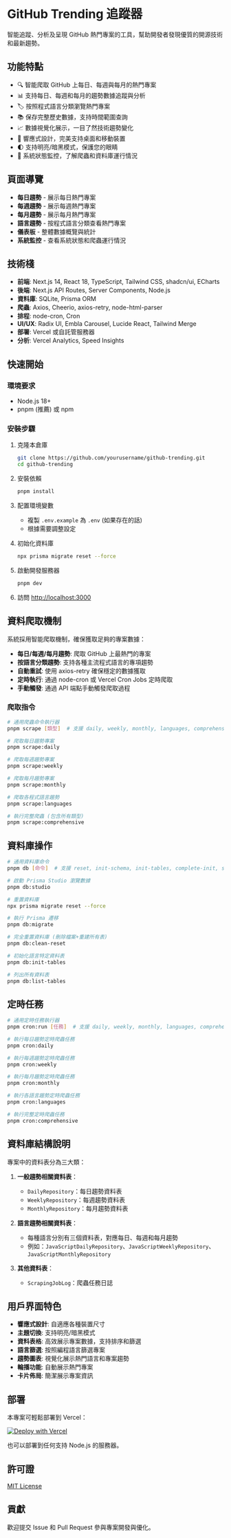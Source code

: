 # GitHub Trending 追蹤器

智能追蹤、分析及呈現 GitHub 熱門專案的工具，幫助開發者發現優質的開源技術和最新趨勢。

## 功能特點

- 🔍 智能爬取 GitHub 上每日、每週與每月的熱門專案
- 📊 支持每日、每週和每月的趨勢數據追蹤與分析
- 🏷️ 按照程式語言分類瀏覽熱門專案
- 📚 保存完整歷史數據，支持時間範圍查詢
- 📈 數據視覺化展示，一目了然技術趨勢變化
- 📱 響應式設計，完美支持桌面和移動裝置
- 🌓 支持明亮/暗黑模式，保護您的眼睛
- 🔄 系統狀態監控，了解爬蟲和資料庫運行情況

## 頁面導覽

- **每日趨勢** - 展示每日熱門專案
- **每週趨勢** - 展示每週熱門專案
- **每月趨勢** - 展示每月熱門專案
- **語言趨勢** - 按程式語言分類查看熱門專案
- **儀表板** - 整體數據概覽與統計
- **系統監控** - 查看系統狀態和爬蟲運行情況

## 技術棧

- **前端**: Next.js 14, React 18, TypeScript, Tailwind CSS, shadcn/ui, ECharts
- **後端**: Next.js API Routes, Server Components, Node.js
- **資料庫**: SQLite, Prisma ORM
- **爬蟲**: Axios, Cheerio, axios-retry, node-html-parser
- **排程**: node-cron, Cron
- **UI/UX**: Radix UI, Embla Carousel, Lucide React, Tailwind Merge
- **部署**: Vercel 或自託管服務器
- **分析**: Vercel Analytics, Speed Insights

## 快速開始

### 環境要求

- Node.js 18+
- pnpm (推薦) 或 npm

### 安裝步驟

1. 克隆本倉庫
   ```bash
   git clone https://github.com/yourusername/github-trending.git
   cd github-trending
   ```

2. 安裝依賴
   ```bash
   pnpm install
   ```

3. 配置環境變數
   - 複製 `.env.example` 為 `.env` (如果存在的話)
   - 根據需要調整設定

4. 初始化資料庫
   ```bash
   npx prisma migrate reset --force
   ```

5. 啟動開發服務器
   ```bash
   pnpm dev
   ```

6. 訪問 [http://localhost:3000](http://localhost:3000)

## 資料爬取機制

系統採用智能爬取機制，確保獲取足夠的專案數據：

- **每日/每週/每月趨勢**: 爬取 GitHub 上最熱門的專案
- **按語言分類趨勢**: 支持各種主流程式語言的專項趨勢
- **自動重試**: 使用 axios-retry 確保穩定的數據獲取
- **定時執行**: 通過 node-cron 或 Vercel Cron Jobs 定時爬取
- **手動觸發**: 通過 API 端點手動觸發爬取過程

### 爬取指令

```bash
# 通用爬蟲命令執行器
pnpm scrape [類型]  # 支援 daily, weekly, monthly, languages, comprehensive

# 爬取每日趨勢專案
pnpm scrape:daily

# 爬取每週趨勢專案
pnpm scrape:weekly

# 爬取每月趨勢專案
pnpm scrape:monthly

# 爬取各程式語言趨勢
pnpm scrape:languages

# 執行完整爬蟲 (包含所有類型)
pnpm scrape:comprehensive
```

## 資料庫操作

```bash
# 通用資料庫命令
pnpm db [命令]  # 支援 reset, init-schema, init-tables, complete-init, studio

# 啟動 Prisma Studio 瀏覽數據
pnpm db:studio

# 重置資料庫
npx prisma migrate reset --force

# 執行 Prisma 遷移
pnpm db:migrate

# 完全重置資料庫 (刪除檔案+重建所有表)
pnpm db:clean-reset

# 初始化語言特定資料表
pnpm db:init-tables

# 列出所有資料表
pnpm db:list-tables
```

## 定時任務

```bash
# 通用定時任務執行器
pnpm cron:run [任務]  # 支援 daily, weekly, monthly, languages, comprehensive

# 執行每日趨勢定時爬蟲任務
pnpm cron:daily

# 執行每週趨勢定時爬蟲任務
pnpm cron:weekly

# 執行每月趨勢定時爬蟲任務
pnpm cron:monthly

# 執行各語言趨勢定時爬蟲任務
pnpm cron:languages

# 執行完整定時爬蟲任務
pnpm cron:comprehensive
```

## 資料庫結構說明

專案中的資料表分為三大類：

1. **一般趨勢相關資料表**：
   - `DailyRepository`：每日趨勢資料表
   - `WeeklyRepository`：每週趨勢資料表
   - `MonthlyRepository`：每月趨勢資料表

2. **語言趨勢相關資料表**：
   - 每種語言分別有三個資料表，對應每日、每週和每月趨勢
   - 例如：`JavaScriptDailyRepository`、`JavaScriptWeeklyRepository`、`JavaScriptMonthlyRepository`

3. **其他資料表**：
   - `ScrapingJobLog`：爬蟲任務日誌

## 用戶界面特色

- **響應式設計**: 自適應各種裝置尺寸
- **主題切換**: 支持明亮/暗黑模式
- **資料表格**: 高效展示專案數據，支持排序和篩選
- **語言篩選**: 按照編程語言篩選專案
- **趨勢圖表**: 視覺化展示熱門語言和專案趨勢
- **輪播功能**: 自動展示熱門專案
- **卡片佈局**: 簡潔展示專案資訊

## 部署

本專案可輕鬆部署到 Vercel：

[![Deploy with Vercel](https://vercel.com/button)](https://vercel.com/new/clone?repository-url=https%3A%2F%2Fgithub.com%2Fyourusername%2Fgithub-trending)

也可以部署到任何支持 Node.js 的服務器。

## 許可證

[MIT License](LICENSE)

## 貢獻

歡迎提交 Issue 和 Pull Request 參與專案開發與優化。
